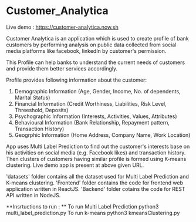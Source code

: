 # Customer_Analytica

Live demo : https://customer-analytica.now.sh

  Customer Analytica is an application which is used to create profile of bank customers by performing analysis on public data collected from social media platforms like facebook, linkedIn by customer's permission.
  
  This Profile can help banks to understand the current needs of customers and provide them better services accordingly.
  
  Profile provides following information about the customer:
1. Demographic Information (Age, Gender, Income, No. of dependents, Marital Status)
2. Financial Information (Credit Worthiness, Liabilities, Risk Level, Threeshold, Deposits)
3. Psychographic Information (Interests, Activities, Values, Attributes)
4. Behavioural Information (Bank Relationship, Repayment pattern, Transaction History)
5. Geogrphic Information (Home Address, Company Name, Work Location)

  App uses Multi Label Prediction to find out the customer's interests base on his activities on social media (e.g. Facebook likes) 
and transaction history.
  Then clusters of customers having similar profile is formed using K-means clustering. Live demo app is present at above given URL.
  
  'datasets' folder contains all the dataset used for Multi Label Prediction and K-means clustering.
 'Frontend' folder contains the code for frontend web application written in ReactJS.
 'Backend' folder cotains the code for REST API written in NodeJS.
 
 **Insrtuctions to run : **
    To run Multi Label Prediction
      python3 multi_label_prediction.py
    To run k-means
      python3 kmeansClustering.py
